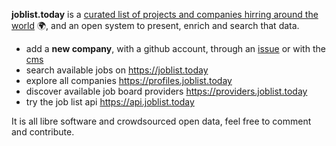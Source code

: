 **joblist.today** is a [curated list of projects and companies hirring around the world](https://github.com/joblisttoday/data) 🌍, and an open system to present, enrich and search that data.

- add a **new company**, with a github account, through an [issue](https://github.com/joblisttoday/data/issues/new/choose) or with the [cms](https://edit.joblist.today)
- search available jobs on https://joblist.today
- explore all companies https://profiles.joblist.today
- discover available job board providers https://providers.joblist.today
- try the job list api https://api.joblist.today

It is all libre software and crowdsourced open data, feel free to comment and contribute.
